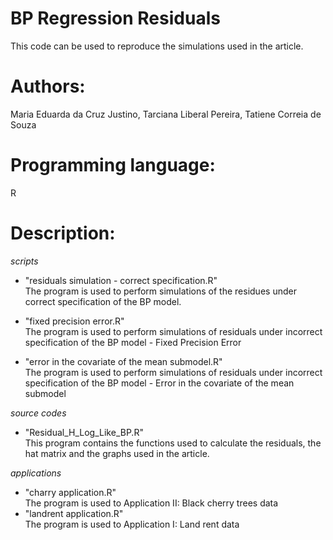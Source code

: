 # BP Regression Residuals

This code can be used to reproduce the simulations used in the article.

# Authors:
Maria Eduarda da Cruz Justino, Tarciana Liberal Pereira, Tatiene Correia de Souza

# Programming language:
R

# Description:
*scripts*
* "residuals simulation - correct specification.R" <br>
  The program is used to perform simulations of the residues under correct specification of the BP model.

* "fixed precision error.R" <br>
The program is used to perform simulations of residuals under incorrect specification of the BP model - Fixed Precision Error

* "error in the covariate of the mean submodel.R" <br>
The program is used to perform simulations of residuals under incorrect specification of the BP model - Error in the covariate of the mean submodel

*source codes*
* "Residual_H_Log_Like_BP.R" <br>
  This program contains the functions used to calculate the residuals, the hat matrix and the graphs used in the article.

*applications*
* "charry application.R" <br>
The program is used to Application II: Black cherry trees data
* "landrent application.R" <br>
The program is used to Application I: Land rent data
